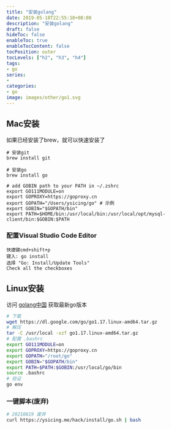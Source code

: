 ```yaml
---
title: "安装golang"
date: 2019-05-18T22:55:18+08:00
description: "安装golang"
draft: false
hideToc: false
enableToc: true
enableTocContent: false
tocPosition: outer
tocLevels: ["h2", "h3", "h4"]
tags: 
- go
series:
-
categories: 
- go
image: images/other/go1.svg
---
```



## Mac安装

如果已经安装了brew，就可以快速安装了

```
# 安装git
brew install git

# 安装go
brew install go

# add GOBIN path to your PATH in ~/.zshrc
export GO111MODULE=on
export GOPROXY=https://goproxy.cn
export GOPATH="/Users/ysicing/go" # 示例
export GOBIN="$GOPATH/bin"
export PATH=$HOME/bin:/usr/local/bin:/usr/local/opt/mysql-client/bin:$GOBIN:$PATH
```

### 配置Visual Studio Code Editor

```
快捷键cmd+shift+p
键入: go install
选择 "Go: Install/Update Tools"
Check all the checkboxes
```

## Linux安装

访问 [golang中国](https://golang.google.cn/dl/) 获取最新go版本

```bash
# 下载
wget https://dl.google.com/go/go1.17.linux-amd64.tar.gz
# 解压
tar -C /usr/local -xzf go1.17.linux-amd64.tar.gz
# 配置 .bashrc
export GO111MODULE=on
export GOPROXY=https://goproxy.cn
export GOPATH="/root/go"
export GOBIN="$GOPATH/bin"
export PATH=$PATH:$GOBIN:/usr/local/go/bin
source .bashrc
# 验证
go env
```

### 一键脚本(废弃)

```bash
# 20210819 废弃
curl https://ysicing.me/hack/install/go.sh | bash
```